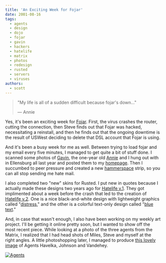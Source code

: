 ```yaml
---
title: 'An Exciting Week for Fojar'
date: 2001-08-16
tags:
  - agents
  - design
  - dojo
  - fojar
  - gavin
  - hackers
  - hatelife
  - matrix
  - photos
  - redesign
  - rusted
  - servers
  - viruses
authors:
  - scott
---
```


> "My life is all of a sudden difficult because fojar's down..."
>
> — Annie

Yes, it's been an exciting week for [Fojar](http://www.fojar.com/). First, the virus crashes the router, cutting the connection, then Steve finds out that Fojar was hacked, necessitating a reinstall, and then he finds out that the ongoing downtime is the result of USWest deciding to delete that DSL account that Fojar is using.

And it's been a busy week for me as well. Between trying to load fojar and my email every five minutes, I managed to get quite a bit of stuff done. I scanned some photos of [Gavin](/site-archives/personal/v3/graphics/pals/gavin1.jpg), the one-year old [Annie](/site-archives/personal/v3/graphics/annie/anniegavin.jpg) and I hung out with in Ellensburg all last year and posted them to my [homepage](http://spaceninja.com/). Then I succumbed to peer pressure and created a new [hammerspace](/site-archives/hammerspace/v2/) strip, so you can all stop sending me hate mail.

I also completed two "new" skins for Rusted. I put new in quotes because I actually made these designs two years ago for [Hatelife v.1](/site-archives/hatelife/v1/hatelife.html). They got implimented about a week before the crash that led to the creation of [Hatelife v.2](/site-archives/kmorg/skins/hatelife.html). One is a nice black-and-white design with lightweight graphics called "[distress](/site-archives/kmorg/skins/distress.html)," and the other is a colorful text-only design called "[blue text](/site-archives/kmorg/skins/bluetext.html)."

And, in case that wasn't enough, I also have been working on my weekly art project. I'll be getting it online pretty soon, but I wanted to show off the most recent piece. While looking at a photo of the three agents from the Matrix, I realized that I had head shots of Miles, Steve and myself at the right angles. A little photoshopping later, I managed to produce [this lovely image](http://www.flickr.com/photos/spaceninja/3114097189/) of Agents Havelka, Johnson and Vandehey.

[![Agents](/images/3114097189_bb53a2b06e.jpg)](http://www.flickr.com/photos/spaceninja/3114097189/)
